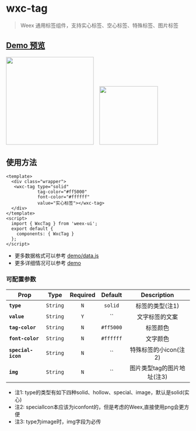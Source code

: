 # wxc-tag 

> Weex 通用标签组件，支持实心标签、空心标签、特殊标签、图片标签

## [Demo 预览](https://h5.m.taobao.com/trip/wxc-tag/index.html?_wx_tpl=https%3A%2F%2Fh5.m.taobao.com%2Ftrip%2Fwxc-tag%2Fdemo%2Findex.native-min.js)
<img src="https://gw.alipayobjects.com/zos/rmsportal/hErVCTKqGcxNiyAmVWkp.gif" width="240"/>&nbsp;&nbsp;&nbsp;&nbsp;<img src="https://img.alicdn.com/tfs/TB11omrSXXXXXagXVXXXXXXXXXX-200-200.png" width="160"/>

## 使用方法

```vue
<template>
  <div class="wrapper">
   <wxc-tag type="solid"
            tag-color="#ff5000"
            font-color="#ffffff"
            value="实心标签"></wxc-tag>
  </div>
</template>
<script>
  import { WxcTag } from 'weex-ui';
  export default {
    components: { WxcTag }
  };
</script>
```

- 更多数据格式可以参考 [demo/data.js](https://github.com/alibaba/weex-ui/blob/master/example/tag/data.js)
- 更多详细情况可以参考 [demo](https://github.com/alibaba/weex-ui/blob/master/example/tag/index.vue)


### 可配置参数

| Prop | Type | Required | Default | Description |
| ---- |:----:|:---:|:-------:| :----------:|
| **`type`** | `String` | `N` | `solid` | 标签的类型(注1) |
| **`value`** | `String` | `Y` | `` | 文字标签的文案 |
| **`tag-color`** | `String` | `N` | `#ff5000` | 标签颜色 |
| **`font-color`** | `String` | `N` | `#ffffff` | 文字颜色 |
| **`special-icon`** | `String` | `N` | `` | 特殊标签的小icon(注2) |
| **`img`** | `String` | `N` | `` | 图片类型tag的图片地址(注3) |

* 注1: type的类型有如下四种solid、hollow、special、image，默认是solid(实心)
* 注2: specialIcon本应该为iconfont的，但是考虑的Weex,直接使用png会更方便
* 注3: type为image时，img字段为必传
